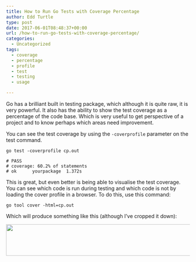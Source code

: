```yaml
---
title: How to Run Go Tests with Coverage Percentage
author: Edd Turtle
type: post
date: 2017-06-01T08:48:37+00:00
url: /how-to-run-go-tests-with-coverage-percentage/
categories:
  - Uncategorized
tags:
  - coverage
  - percentage
  - profile
  - test
  - testing
  - usage

---
```

Go has a brilliant built in testing package, which although it is quite raw, it is very powerful. It also has the ability to show the test coverage as a percentage of the code base. Which is very useful to get perspective of a project and to know perhaps which areas need improvement.

You can see the test coverage by using the `-coverprofile` parameter on the test command.

	go test -coverprofile cp.out

	# PASS
	# coverage: 60.2% of statements
	# ok      yourpackage  1.372s

This is great, but even better is being able to visualise the test coverage. You can see which code is run during testing and which code is not by loading the cover profile in a browser. To do this, use this command:

	go tool cover -html=cp.out

Which will produce something like this (although I&#8217;ve cropped it down):

<img src="https://golangcode.com/wp-content/uploads/2017/06/Screenshot-from-2017-05-31-21-38-51.png" alt="" width="737" height="86" class="alignnone size-full wp-image-166" srcset="https://golangcode.com/wp-content/uploads/2017/06/Screenshot-from-2017-05-31-21-38-51.png 737w, https://golangcode.com/wp-content/uploads/2017/06/Screenshot-from-2017-05-31-21-38-51-300x35.png 300w" sizes="(max-width: 737px) 100vw, 737px" />